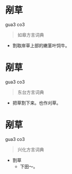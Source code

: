 # 剐草
gua3 co3
> 如皋方言词典
- 割取岸草上部的嫩茎叶饲牛。

# 剐草
gua3 co3
> 东台方言词典
- 把草割下来。也作刈草。

# 剐草
gua3 co3
> 兴化方言词典
- 割草
  - 下田～。
